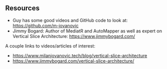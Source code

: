 ## Resources
- Guy has some good videos and GitHub code to look at: https://github.com/m-jovanovic
- Jimmy Bogard: Author of MediatR and AutoMapper as well as expert on Vertical Slice Architecture: https://www.jimmybogard.com/

A couple links to videos/articles of interest:
- https://www.milanjovanovic.tech/blog/vertical-slice-architecture
- https://www.jimmybogard.com/vertical-slice-architecture/
